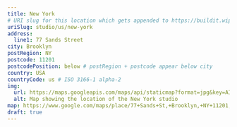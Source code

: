 ```yaml
---
title: New York
# URI slug for this location which gets appended to https://buildit.wiprodigital.com/ns/
uriSlug: studio/us/new-york
address:
  line1: 77 Sands Street
city: Brooklyn
postRegion: NY
postcode: 11201
postcodePosition: below # postRegion + postcode appear below city
country: USA
countryCode: us # ISO 3166-1 alpha-2
img: 
  url: https://maps.googleapis.com/maps/api/staticmap?format=jpg&key=AIzaSyAa-P3u_B9zTs_DJ_dXRK5og7r3_n7vlT0&maptype=roadmap&scale=2&size=425x300&markers=40.70033451610208,-73.98736217524858&zoom=17
  alt: Map showing the location of the New York studio
map: https://www.google.com/maps/place/77+Sands+St,+Brooklyn,+NY+11201,+USA/@40.700331,-73.987327,17z/data=!3m1!4b1!4m5!3m4!1s0x89c25a346b0a6f41:0xe60dd10638023226!8m2!3d40.7003578!4d-73.9873581
draft: true
---
```

